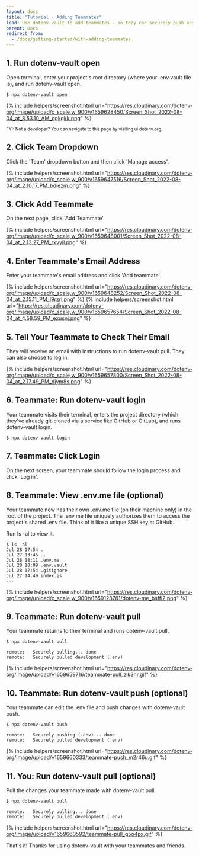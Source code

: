 ```yaml
---
layout: docs
title: "Tutorial ⋅ Adding Teammates"
lead: Use dotenv-vault to add teammates - so they can securely push and pull changes to your .env file. No more sharing .env files over insecure channels like Slack and email.
parent: Docs
redirect_from:
  - /docs/getting-started/with-adding-teammates
---
```


## 1. Run dotenv-vault open

Open terminal, enter your project's root directory (where your .env.vault file is), and run dotenv-vault open.

```
$ npx dotenv-vault open
```

{% include helpers/screenshot.html url="https://res.cloudinary.com/dotenv-org/image/upload/c_scale,w_900/v1659628450/Screen_Shot_2022-08-04_at_8.53.10_AM_cgkgkk.png" %}

<small>FYI: Not a developer? You can navigate to this page by visiting ui.dotenv.org.</small>

## 2. Click Team Dropdown

Click the 'Team' dropdown button and then click 'Manage access'.

{% include helpers/screenshot.html url="https://res.cloudinary.com/dotenv-org/image/upload/c_scale,w_900/v1659647516/Screen_Shot_2022-08-04_at_2.10.17_PM_bdiezm.png" %}

## 3. Click Add Teammate

On the next page, click 'Add Teammate'.

{% include helpers/screenshot.html url="https://res.cloudinary.com/dotenv-org/image/upload/c_scale,w_900/v1659648001/Screen_Shot_2022-08-04_at_2.13.27_PM_rxvyll.png" %}

## 4. Enter Teammate's Email Address

Enter your teammate's email address and click 'Add teammate'.

{% include helpers/screenshot.html url="https://res.cloudinary.com/dotenv-org/image/upload/c_scale,w_900/v1659648252/Screen_Shot_2022-08-04_at_2.15.11_PM_l9rzrl.png" %}
{% include helpers/screenshot.html url="https://res.cloudinary.com/dotenv-org/image/upload/c_scale,w_900/v1659657654/Screen_Shot_2022-08-04_at_4.58.59_PM_exusnj.png" %}

## 5. Tell Your Teammate to Check Their Email

They will receive an email with instructions to run dotenv-vault pull. They can also choose to log in.

{% include helpers/screenshot.html url="https://res.cloudinary.com/dotenv-org/image/upload/c_scale,w_900/v1659657800/Screen_Shot_2022-08-04_at_2.17.49_PM_djym8s.png" %}

## 6. Teammate: Run dotenv-vault login

Your teammate visits their terminal, enters the project directory (which they've already git-cloned via a service like GitHub or GitLab), and runs dotenv-vault login.

```
$ npx dotenv-vault login
```

## 7. Teammate: Click Login

On the next screen, your teammate should follow the login process and click 'Log in'.

## 8. Teammate: View .env.me file (optional)

Your teammate now has their own .env.me file (on their machine only) in the root of the project. The .env.me file uniquely authorizes them to access the project's shared .env file. Think of it like a unique SSH key at GitHub.

Run ls -al to view it.

```
$ ls -al
Jul 28 17:54 .
Jul 27 13:46 ..
Jul 28 18:11 .env.me
Jul 28 18:09 .env.vault
Jul 28 17:54 .gitignore
Jul 27 14:49 index.js
...
```

{% include helpers/screenshot.html url="https://res.cloudinary.com/dotenv-org/image/upload/c_scale,w_900/v1659128781/dotenv-me_bsffi2.png" %}

## 9. Teammate: Run dotenv-vault pull

Your teammate returns to their terminal and runs dotenv-vault pull.

```
$ npx dotenv-vault pull

remote:   Securely pulling... done
remote:   Securely pulled development (.env)
```

{% include helpers/screenshot.html url="https://res.cloudinary.com/dotenv-org/image/upload/v1659659716/teammate-pull_zlk3hr.gif" %}

## 10. Teammate: Run dotenv-vault push (optional)

Your teammate can edit the .env file and push changes with dotenv-vault push.

```
$ npx dotenv-vault push

remote:   Securely pushing (.env)... done
remote:   Securely pulled development (.env)
```
{% include helpers/screenshot.html url="https://res.cloudinary.com/dotenv-org/image/upload/v1659660333/teammate-push_m2r46u.gif" %}

## 11. You: Run dotenv-vault pull (optional)

Pull the changes your teammate made with dotenv-vault pull.

```
$ npx dotenv-vault pull

remote:   Securely pulling... done
remote:   Securely pulled development (.env)
```
{% include helpers/screenshot.html url="https://res.cloudinary.com/dotenv-org/image/upload/v1659660592/teammate-pull_g5o4px.gif" %}

That's it! Thanks for using dotenv-vault with your teammates and friends.
